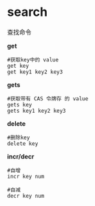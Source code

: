 # search

查找命令


**get**

```
#获取key中的 value
get key
get key1 key2 key3
```


**gets**

```
#获取带有 CAS 令牌存 的 value
gets key
gets key1 key2 key3
```


**delete**

```
#删除key
delete key
```


**incr/decr**

```
#自增
incr key num

#自减
decr key num
```